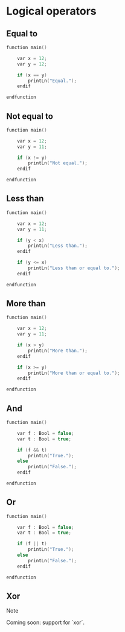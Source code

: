 <h1>Logical operators</h1>

## Equal to

```c++
function main()

	var x = 12;
	var y = 12;

	if (x == y)
	 	printLn("Equal.");
	endif

endfunction
```

## Not equal to

```c++
function main()

	var x = 12;
	var y = 11;

	if (x != y)
	 	printLn("Not equal.");
	endif

endfunction
```

## Less than

```c++
function main()

	var x = 12;
	var y = 11;

	if (y < x)
	 	printLn("Less than.");
	endif

	if (y <= x)
		printLn("Less than or equal to.");
	endif

endfunction
```

## More than

```c++
function main()

	var x = 12;
	var y = 11;

	if (x > y)
	 	printLn("More than.");
	endif

	if (x >= y)
		printLn("More than or equal to.");
	endif

endfunction
```

## And

```c++
function main()

	var f : Bool = false;
	var t : Bool = true;

	if (f && t)
	 	printLn("True.");
	else
		printLn("False.");
	endif

endfunction
```

## Or

```c++
function main()

	var f : Bool = false;
	var t : Bool = true;

	if (f || t)
	 	printLn("True.");
	else
		printLn("False.");
	endif

endfunction
```

## Xor

<div class="admonition note">
  <p class="admonition-title">Note</p>
  <p>Coming soon: support for `xor`.</p>
</div>

<br/>
